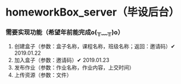 # homeworkBox_server（毕设后台）

### 需要实现功能（希望年前能完成o(╥﹏╥)o）
1. 创建盒子（参数：盒子名称，课程名称，班级名称；返回：邀请码）✔ 2019.01.22
2. 加入盒子（参数：邀请码）✔ 2019.01.23
3. 发布作业（参数：作业名称，作业内容，上交时间）
4. 上传资源（参数：文件）